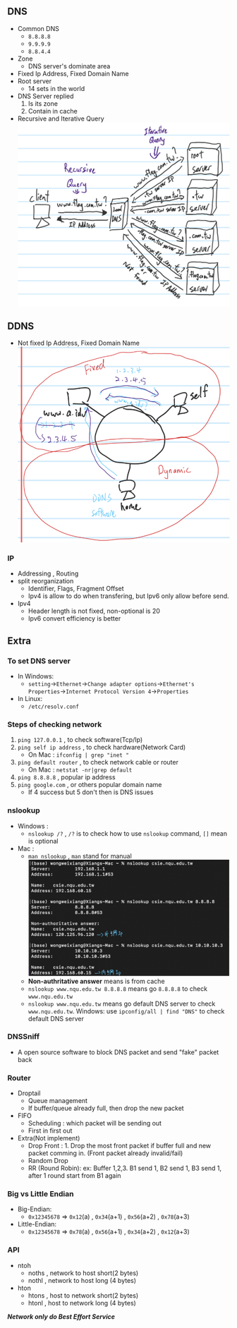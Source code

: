 ## **DNS**
- Common DNS 
    - `8.8.8.8`
    - `9.9.9.9`
    - `8.8.4.4`
- Zone 
    - DNS server's dominate area
- Fixed Ip Address, Fixed Domain Name
- Root server
    - 14 sets in the world
- DNS Server replied
    1. Is its zone
    2. Contain in cache
- Recursive and Iterative Query
![Week3_RnI_Query](Images/Week3.Query.png)
## **DDNS**
- Not fixed Ip Address, Fixed Domain Name
![DDNS1](Images/Week3.DDNS1.png)
### **IP**
- Addressing , Routing
- split reorganization 
    - Identifier, Flags, Fragment Offset
    - Ipv4 is allow to do when transfering, but Ipv6 only allow before send.
- Ipv4
    - Header length is not fixed, non-optional is 20
    - Ipv6 convert efficiency is better
## **Extra**
### **To set DNS server**
- In Windows: 
    - `setting`->`Ethernet`->`Change adapter options`->`Ethernet's Properties`->`Internet Protocol Version 4`->`Properties`
- In Linux: 
    - `/etc/resolv.conf`
### **Steps of checking network**
1. `ping 127.0.0.1` , to check software(Tcp/Ip)
2. `ping self ip address` , to check hardware(Network Card)
    - On Mac : `ifconfig | grep "inet "`
3. `ping default router` , to check network cable or router
    - On Mac : `netstat -nr|grep default`
4. `ping 8.8.8.8` , popular ip address
5. `ping google.com` , or others popular domain name
    - If 4 success but 5 don't then is DNS issues

### **nslookup**
- Windows :
    - `nslookup /?` , `/?` is to check how to use `nslookup` command, `[]` mean is optional
- Mac :
    - `man nslookup` , `man` stand for manual
![nslookup_csie.nqu.edu.tw](Images/Week3.nslookup.png)
    - **Non-authritative answer** means is from cache
    - `nslookup www.nqu.edu.tw 8.8.8.8` means go `8.8.8.8` to check `www.nqu.edu.tw`
    - `nslookup www.nqu.edu.tw` means go default DNS server to check `www.nqu.edu.tw`. Windows: use `ipconfig/all | find "DNS"` to check default DNS server
### **DNSSniff**
- A open source software to block DNS packet and send "fake" packet back

### **Router**
- Droptail
    - Queue management
    - If buffer/queue already full, then drop the new packet
- FIFO
    - Scheduling : which packet will be sending out
    - First in first out
- Extra(Not implement)
    - Drop Front : 1. Drop the most front packet if buffer full and new packet comming in. (Front packet already invalid/fail)
    - Random Drop 
    - RR (Round Robin): ex: Buffer 1,2,3. B1 send 1, B2 send 1, B3 send 1, after 1 round start from B1 again
### **Big vs Little Endian**
- Big-Endian:
    - `0x12345678` => `0x12`(a) , `0x34`(a+1) , `0x56`(a+2) , `0x78`(a+3)
- Little-Endian:
    - `0x12345678` => `0x78`(a) , `0x56`(a+1) , `0x34`(a+2) , `0x12`(a+3)

### **API**
- ntoh
    - noths , network to host short(2 bytes)
    - nothl , network to host long (4 bytes)
- hton
    - htons , host to network short(2 bytes)
    - htonl , host to network long (4 bytes)

_**Network only do Best Effort Service**_